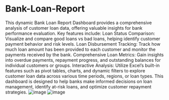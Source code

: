 # Bank-Loan-Report
This dynamic Bank Loan Report Dashboard provides a comprehensive analysis of customer loan data, offering valuable insights for bank performance evaluation. Key features include:
Loan Status Comparison: Visualize and compare good loans vs bad loans, helping identify customer payment behavior and risk levels.
Loan Disbursement Tracking: Track how much loan amount has been provided to each customer and monitor the payments received by the bank.
Comprehensive Loan Metrics: Gain insights into overdue payments, repayment progress, and outstanding balances for individual customers or groups.
Interactive Analysis: Utilize Excel’s built-in features such as pivot tables, charts, and dynamic filters to explore customer loan data across various time periods, regions, or loan types.
This dashboard is designed to help banks make informed decisions on loan management, identify at-risk loans, and optimize customer repayment strategies.
![image](https://github.com/user-attachments/assets/d09865d8-6427-4824-a98f-9ed00af81c2b)
![image](https://github.com/user-attachments/assets/104234f0-34f9-4aa2-891c-b0e16382f214)
